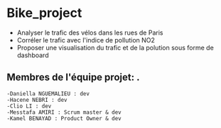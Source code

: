 # Bike_project 
- Analyser le trafic des vélos dans les rues de Paris
- Corréler le trafic avec l'indice de pollution NO2 
- Proposer une visualisation du trafic et de la polution sous forme de dashboard

## Membres de l'équipe projet: .	
	-Daniella NGUEMALIEU : dev
	-Hacene NEBRI : dev
	-Clio LI : dev
	-Messtafa AMIRI : Scrum master & dev
	-Kamel BENAYAD : Product Owner & dev

